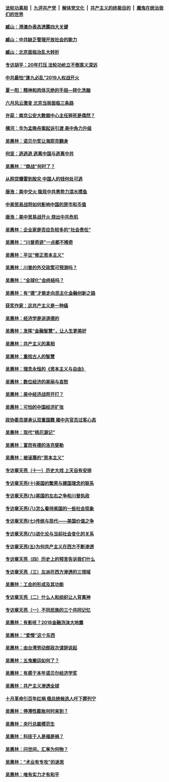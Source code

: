 ####  [法轮功真相](../../../../basic/blob/master/README.md?t=09220613) &nbsp;|&nbsp; [九评共产党](../../../../9ping.md/blob/master/README.md?t=09220613) &nbsp;|&nbsp; [解体党文化](../../../../jtdwh.md/blob/master/README.md?t=09220613)  &nbsp;|&nbsp; [共产主义的终极目的](../../../../gczydzjmd.md/blob/master/README.md?t=09220613) &nbsp;|&nbsp; [魔鬼在统治我们的世界](../../../../mgztzwmdsj.md/blob/master/README.md?t=09220613) 

#### [臧山：港澳办表态透露四大关键](../pages/nsc423/n11421628.md?t=09220613) 

#### [臧山：中共缺乏管理开放社会的能力](../pages/nsc423/n11407457.md?t=09220613) 

#### [臧山：北京面临治乱大转折](../pages/nsc423/n11406895.md?t=09220613) 

#### [专访胡平：20年打压 法轮功屹立不倒意义深远](../pages/nsc423/n11398800.md?t=09220613) 

#### [中共最怕“逢九必乱”2019人权战开火](../pages/nsc423/n11385248.md?t=09220613) 

#### [夏一阳：精神和肉体灭绝的手段—转化洗脑](../pages/nsc423/n11368250.md?t=09220613) 

#### [六月风云激变 北京当局面临三条路](../pages/nsc423/n11313668.md?t=09220613) 

#### [许茹：南京公安大数据中心主任猝死是偶然？](../pages/nsc423/n11064744.md?t=09220613) 

#### [横河：华为孟晚舟案起诉引渡 美中角力升级](../pages/nsc423/n11027230.md?t=09220613) 

#### [吴惠林：诺贝尔奖让海耶克翻身](../pages/nsc423/n10890049.md?t=09220613) 

#### [何坚：逃逃逃 逃离中国与逃离中共](../pages/nsc423/n10592891.md?t=09220613) 

#### [吴惠林：“商战”何时了？](../pages/nsc423/n10573558.md?t=09220613) 

#### [从网贷爆雷到股灾 中国人的钱何处可逃](../pages/nsc423/n10572800.md?t=09220613) 

#### [唐浩：美中交火 隐现中共黑势力混水摸鱼](../pages/nsc423/n10544040.md?t=09220613) 

#### [中美贸易战将如何影响中国的房市和币值](../pages/nsc423/n10543697.md?t=09220613) 

#### [唐浩：美中贸易战开火 烧出中共危机](../pages/nsc423/n10540126.md?t=09220613) 

#### [吴惠林：企业家是否应负较多的“社会责任”](../pages/nsc423/n10535022.md?t=09220613) 

#### [吴惠林：“川普奇迹”一点都不稀奇](../pages/nsc423/n10512808.md?t=09220613) 

#### [吴惠林：平议“修正资本主义”](../pages/nsc423/n10495724.md?t=09220613) 

#### [吴惠林：川普的外交政策可预测吗？](../pages/nsc423/n10462387.md?t=09220613) 

#### [吴惠林：“全球化”会终结吗？](../pages/nsc423/n10452838.md?t=09220613) 

#### [吴惠林：有“德”才能走向民主化金融创新之路](../pages/nsc423/n10432292.md?t=09220613) 

#### [获奖作家：这共产主义是一种癌](../pages/nsc423/n10431541.md?t=09220613) 

#### [吴惠林：经济学是讲道德的](../pages/nsc423/n10398014.md?t=09220613) 

#### [吴惠林：发挥“金融智慧”，让人生更美好](../pages/nsc423/n10375019.md?t=09220613) 

#### [吴惠林：共产主义的真相](../pages/nsc423/n10351394.md?t=09220613) 

#### [吴惠林：重拾古人的智慧](../pages/nsc423/n10337691.md?t=09220613) 

#### [吴惠林：理念永恒的《资本主义与自由》](../pages/nsc423/n10316274.md?t=09220613) 

#### [吴惠林：数位经济的美丽与哀愁](../pages/nsc423/n10292946.md?t=09220613) 

#### [吴惠林：美中经济战将开打？](../pages/nsc423/n10258825.md?t=09220613) 

#### [吴惠林：可怕的中国经济扩张](../pages/nsc423/n10219147.md?t=09220613) 

#### [政协委员提承认双重国籍 揭中共官员过客心态](../pages/nsc423/n10208809.md?t=09220613) 

#### [吴惠林：现代“桃花源记”](../pages/nsc423/n10185234.md?t=09220613) 

#### [吴惠林：富而有德的洛克斐勒](../pages/nsc423/n10142264.md?t=09220613) 

#### [吴惠林：被诬蔑的“资本主义”](../pages/nsc423/n10124816.md?t=09220613) 

#### [专访章天亮（十一）历史大戏 上天自有安排](../pages/nsc423/n10094905.md?t=09220613) 

#### [专访章天亮(十)美国的繁荣与建国理念的联系](../pages/nsc423/n10094899.md?t=09220613) 

#### [专访章天亮(九)美国的左右之争和川普执政](../pages/nsc423/n10094889.md?t=09220613) 

#### [专访章天亮(八)怎么看待美国的一些社会现象](../pages/nsc423/n10094857.md?t=09220613) 

#### [专访章天亮(七)传统与现代——美国价值之争](../pages/nsc423/n10093140.md?t=09220613) 

#### [专访章天亮(六)进化论与当前社会变化的关系](../pages/nsc423/n10092036.md?t=09220613) 

#### [专访章天亮(五)为何共产主义在西方不断渗透](../pages/nsc423/n10083620.md?t=09220613) 

#### [专访章天亮（四）历史上的预言告诉我们什么](../pages/nsc423/n10083606.md?t=09220613) 

#### [专访章天亮（三）左派在西方渗透的三领域](../pages/nsc423/n10081115.md?t=09220613) 

#### [吴惠林：工会的形成及其功能](../pages/nsc423/n10080633.md?t=09220613) 

#### [专访章天亮（二）什么人和组织让人背离神](../pages/nsc423/n10076637.md?t=09220613) 

#### [专访章天亮（一）不同民族的三个共同记忆](../pages/nsc423/n10074188.md?t=09220613) 

#### [吴惠林：有影呒？2018金融泡沫大地震](../pages/nsc423/n10040534.md?t=09220613) 

#### [吴惠林：“爱情”这个东西](../pages/nsc423/n10019423.md?t=09220613) 

#### [吴惠林：由台湾劳动部政次请辞说起](../pages/nsc423/n9979679.md?t=09220613) 

#### [吴惠林：五鬼搬运如何了？](../pages/nsc423/n9925338.md?t=09220613) 

#### [吴惠林：有感于本年诺贝尔经济学奖](../pages/nsc423/n9871883.md?t=09220613) 

#### [吴惠林：共产主义渗透全球](../pages/nsc423/n9812748.md?t=09220613) 

#### [十月革命引百年红祸 俄总统候选人吁下葬列宁](../pages/nsc423/n9810182.md?t=09220613) 

#### [吴惠林：停滞性膨胀何时来到？](../pages/nsc423/n9764136.md?t=09220613) 

#### [吴惠林：央行总裁模范生](../pages/nsc423/n9728134.md?t=09220613) 

#### [吴惠林：科技于人是福是祸？](../pages/nsc423/n9672982.md?t=09220613) 

#### [吴惠林：问世间，汇率为何物？](../pages/nsc423/n9621788.md?t=09220613) 

#### [吴惠林：“术业有专攻”的迷思](../pages/nsc423/n9580363.md?t=09220613) 

#### [吴惠林：唯有实力才有和平](../pages/nsc423/n9529599.md?t=09220613) 

